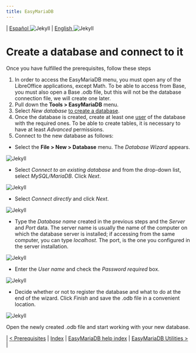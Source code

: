 ```yaml
---
title: EasyMariaDB
---
```


| [ Español ](index.md) ![Jekyll](/img/spain.png) | [ English ](EN_index.md) ![Jekyll](/img/england.png)

# Create a database and connect to it

Once you have fulfilled the prerequisites, follow these steps

1. In order to access the EasyMariaDB menu, you must open any of the LibreOffice applications, except Math. To be able to access from Base, you must also open a Base .odb file, but this will not be the database connection file, we will create one later.
2. Pull down the **Tools > EasyMariaDB** menu.
3. Select _New database_ [to create a database](EN_utilidades.md#create-a-database).
4. Once the database is created, create at least one [user](EN_utilidades.md#new-user) of the database with the required ones. To be able to create tables, it is necessary to have at least _Advanced_ permissions.
5. Connect to the new database as follows:
  - Select the **File > New > Database** menu. The _Database Wizard_ appears.

![Jekyll](/img/con1.png)

  - Select _Connect to an existing database_ and from the drop-down list, select _MySQL/MariaDB_. Click _Next_.

![Jekyll](/img/con2.png)

  - Select _Connect directly_ and click _Next_.

![Jekyll](/img/con3.png)

  - Type the _Database name_ created in the previous steps and the _Server_ and _Port_ data. The server name is usually the name of the computer on which the database server is installed; if accessing from the same computer, you can type _localhost_. The port, is the one you configured in the server installation.

![Jekyll](/img/con4.png)

  - Enter the _User name_ and check the _Password required_ box.

![Jekyll](/img/con5.png) 

  - Decide whether or not to register the database and what to do at the end of the wizard. Click _Finish_ and save the .odb file in a convenient location.

![Jekyll](/img/con6.png)

Open the newly created .odb file and start working with your new database.

| [< Prerequisites](EN_requisitos.md) | [Index](EN_index.md#index) | [EasyMariaDB help index](EN_ayuda.md) | [EasyMariaDB Utilities >](EN_utilidades.md) |
